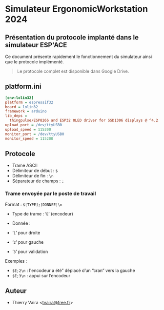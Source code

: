 # Simulateur ErgonomicWorkstation 2024

## Présentation du protocole implanté dans le simulateur ESP'ACE

Ce document présente rapidement le fonctionnement du simulateur ainsi que le protocole implémenté.

> Le protocole complet est disponible dans Google Drive.

## platform.ini

```ini
[env:lolin32]
platform = espressif32
board = lolin32
framework = arduino
lib_deps =
  thingpulse/ESP8266 and ESP32 OLED driver for SSD1306 displays @ ^4.2.0
upload_port = /dev/ttyUSB0
upload_speed = 115200
monitor_port = /dev/ttyUSB0
monitor_speed = 115200
```

## Protocole

- Trame ASCII
- Délimiteur de début : `$`
- Délimiteur de fin : `\n`
- Séparateur de champs : `;`

### Trame envoyée par le poste de travail

Format : `$[TYPE];[DONNEE]\n`

- Type de trame : ‘`E`’ (encodeur)
- Donnée : 

- ‘`1`’ pour droite
- ‘`2`’ pour gauche
- ‘`3`’ pour validation

Exemples :

- `$E;2\n` : l'encodeur a été” déplacé d’un “cran” vers la gauche
- `$E;3\n` : appui sur l’encodeur

## Auteur

- Thierry Vaira <<tvaira@free.fr>>
